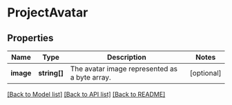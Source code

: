 # ProjectAvatar

## Properties
Name | Type | Description | Notes
------------ | ------------- | ------------- | -------------
**image** | **string[]** | The avatar image represented as a byte array. | [optional] 

[[Back to Model list]](../README.md#documentation-for-models) [[Back to API list]](../README.md#documentation-for-api-endpoints) [[Back to README]](../README.md)


